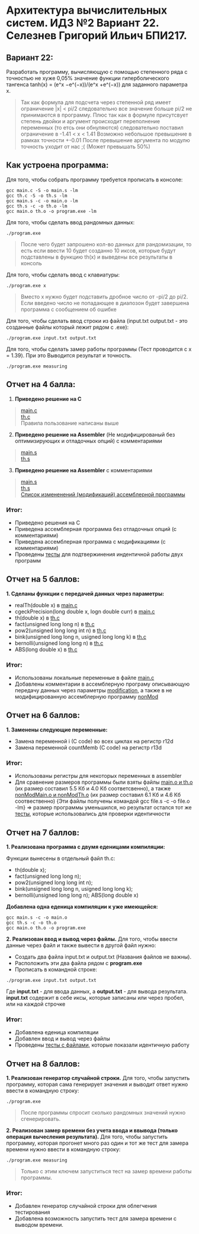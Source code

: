 # Архитектура вычислительных систем. ИДЗ №2 Вариант 22. Селезнев Григорий Ильич БПИ217.

## Вариант 22:
Разработать программу, вычисляющую с помощью степенного ряда с точностью не хуже 0,05% значение функции гиперболического тангенса tanh(x) = (e^x −e^(−x))/(e^x +e^(−x)) для заданного параметра x.
> Так как формула для подсчета через степенной ряд имеет ограничение |x| < pi/2 следовательно все значение больше pi/2 не принимаются в программу.
>  Плюс так как в формуле присутсвует степень двойки и аргумент происходит переполнение переменных (то етсь они обнуляются) следовательно поставил ограничение в -1.41 < x < 1.41
> Возможно небольшое превышение в рамках точности +-0.01
> После превышение аргумента по модулю точность уходит от нас ;( (Может превышать 50%)

## Как устроена программа:

Для того, чтобы собрать программу требуется прописать в консоле:
```
gcc main.c -S -o main.s -lm
gcc th.c -S -o th.s -lm
gcc main.s -c -o main.o -lm 
gcc th.s -c -o th.o -lm 
gcc main.o th.o -o program.exe -lm
```

Для того, чтобы сделать ввод рандомных данных:
```
./program.exe
```
> После чего будет запрошено кол-во данных для рандомизации, то есть если ввести 10 будет созданно 10 иксов, которые будут подставлены в функцию th(x) и выведены все результаты в консоль

Для того, чтобы сделать ввод с клавиатуры:
```
./program.exe x
```
> Вместо x нужно будет подставить дробное число от -pi/2 до pi/2. Если введено число не попадающее в диапозон будет завершена программа с сообщением об ошибке

Для того, чтобы сделать ввод строки из файла (input.txt output.txt - это созданные файлы который лежит рядом с .exe):
```
./program.exe input.txt output.txt
```

Для того, чтобы сделать замер работы программы (Тест проводится с x = 1.39). При это Выводится результат и точность.
```
./program.exe measuring
```

## Отчет на 4 балла:
1. **Приведено решение на С**
> [main.c](https://github.com/Grisha1232/ABC_HW3/blob/86cfc08b685fa49add60ebd1975f230576fa64a6/C%20code/main.c)  
> [th.c](https://github.com/Grisha1232/ABC_HW3/blob/caae295565936eb2c74743d31f7d2a08ce08a1e3/C%20code/th.c)  
> Правила пользование написаны выше

2. **Приведено решение на Assembler** (Не модифицированый без оптимизирующих и отладочных опций) с комментариями
> [main.s](https://github.com/Grisha1232/ABC_HW3/blob/56f0d96dcd91911b3734de39fad5c7d67edd0653/Assembler%20non%20mod/main.s)  
> [th.s](https://github.com/Grisha1232/ABC_HW3/blob/f8ecd827844163b1643ea39685a0a26d042fe528/Assembler%20non%20mod/th.s)  

3. **Приведено решение на Assembler** с комментариями
> [main.s](https://github.com/Grisha1232/ABC_HW3/blob/4510db6a46f9890e53ff981681154bd2a9fa5163/Assembler/main.s)  
> [th.s](https://github.com/Grisha1232/ABC_HW3/blob/4510db6a46f9890e53ff981681154bd2a9fa5163/Assembler/th.s)  
> [Список измененений (модификаций) ассемблерной программы](https://github.com/Grisha1232/ABC_HW3/blob/761feb16b40e764760d4074f58b93bf0900552b2/Assembler/Modifications.md)

### Итог:
* Приведено решения на С
* Приведена ассемблерная программа без отладочных опций (с комментариями)
* Приведена ассемблерная программа с модификациями (с комментариями)
* Проведены [тесты](https://github.com/Grisha1232/ABC_HW3/blob/181efaecf1a144ce792b4de501f078299d601f3c/C%20code/Test/testFor4.md) для подтвержинения индентичной работы двух программ

## Отчет на 5 баллов:

**1. Сделаны функции с передачей данных через параметры:**  
* realTh(double x) в [main.c](https://github.com/Grisha1232/ABC_HW3/blob/86cfc08b685fa49add60ebd1975f230576fa64a6/C%20code/main.c) 
* cgeckPrecision(long double x, logn double curr) в [main.c](https://github.com/Grisha1232/ABC_HW3/blob/86cfc08b685fa49add60ebd1975f230576fa64a6/C%20code/main.c) 
* th(double x) в [th.c](https://github.com/Grisha1232/ABC_HW3/blob/caae295565936eb2c74743d31f7d2a08ce08a1e3/C%20code/th.c) 
* fact(unsigned long long n) в [th.c](https://github.com/Grisha1232/ABC_HW3/blob/caae295565936eb2c74743d31f7d2a08ce08a1e3/C%20code/th.c) 
* pow2(unsigned long long int n) в [th.c](https://github.com/Grisha1232/ABC_HW3/blob/caae295565936eb2c74743d31f7d2a08ce08a1e3/C%20code/th.c) 
* bink(unsigned long long n, usigned long long k) в [th.c](https://github.com/Grisha1232/ABC_HW3/blob/caae295565936eb2c74743d31f7d2a08ce08a1e3/C%20code/th.c) 
* bernolli(unsigned long long n) в [th.c](https://github.com/Grisha1232/ABC_HW3/blob/caae295565936eb2c74743d31f7d2a08ce08a1e3/C%20code/th.c) 
* ABS(long double x) в [th.c](https://github.com/Grisha1232/ABC_HW3/blob/caae295565936eb2c74743d31f7d2a08ce08a1e3/C%20code/th.c) 

### Итог: 
* Использованы локальные переменные в файле [main.c](https://github.com/Grisha1232/ABC_HW3/blob/86cfc08b685fa49add60ebd1975f230576fa64a6/C%20code/main.c)  
* Добавлены комментарии в ассемблерную програму описывающую передачу данных через параметры [modification](https://github.com/Grisha1232/ABC_HW3/tree/main/Assembler), а также в не модифицированную ассемблерную программу [nonMod](https://github.com/Grisha1232/ABC_HW3/tree/main/Assembler%20non%20mod)

## Отчет на 6 баллов:

**1. Заменены следующие переменные:**
* Замена переменной i (C code) во всех циклах на регистр r12d
* Замена переменной countMemb (C code) на регистр r13d

### Итог:
* Использованы регистры для некоторых переменных в assembler
* Для сравнение размеров программы были взяты файлы [main.o и th.o](https://github.com/Grisha1232/ABC_HW3/tree/main/Assembler) (их размер составил 5.5 Кб и 4.0 Кб соответсвенно), а также [nonModMain.o и nonModTh.o](https://github.com/Grisha1232/ABC_HW3/tree/main/Assembler%20non%20mod) (их размер составил 6.1 Кб и 4.6 Кб соотвественно)   {Эти файлы получены командой gcc file.s -c -o file.o -lm} => размер программы уменьшился, но результат остался тот же [тесты](https://github.com/Grisha1232/ABC_HW3/blob/181efaecf1a144ce792b4de501f078299d601f3c/C%20code/Test/testFor4.md), которые использовались для проверки идентичности

## Отчет на 7 баллов:

**1. Реализована программа с двумя еденицами компиляции:**

Функции вынесены в отдельный файл th.c:   
* th(double x);   
* fact(unsigned long long n);   
* pow2(unsigned long long int n);   
* bink(unsigned long long n, usigned long long k);   
* bernolli(unsigned long long n);   ABS(long double x)   

> 
**Добавлена одна еденица компиляции к уже имеющейся:**
```
gcc main.s -c -o main.o
gcc th.s -c -o th.o
gcc main.o th.o -o program.exe
```

**2. Реализован ввод и вывод через файлы.** Для того, чтобы ввести данные через файл и также вывести в другой файл нужно:
* Создать два файла input.txt и output.txt (Названия файлов не важны).
* Расположить эти два файла рядом с **program.exe**
* Прописать в командной строке:
```
./program.exe input.txt output.txt
```
Где **input.txt** - для ввода данных, а **output.txt** - для вывода результата. **input.txt** содержит в себе иксы, которые записаны или через пробел, или на каждой строчке

### Итог: 
* Добавлена еденица компиляции
* Добавлен ввод и вывод через файлы
* Проведены [тесты с файлами](https://github.com/Grisha1232/ABC_HW3/tree/main/Test%20Files), которые показали идентичную работу

## Отчет на 8 баллов:

**1. Реализован генератор случайной строки.**
Для того, чтобы запустить программу, которая сама генерирует значения и выводит ответ нужно ввести в командную строку:
```
./program.exe
```
> После программы спросит сколько рандомных значений нужно сгенерировать.

**2. Реализован замер времени без учета ввода и ввывода (только операция вычесления результата).**
Для того, чтобы запустить программу, которая прогонет много раз один и тот же тест для замера времени нужно ввести в командную строку:
```
./program.exe measuring
```
> Только с этим ключем запуститься тест на замер времени работы программы.

### Итог:
* Добавлен генератор случайной строки для облегчения тестирования
* Добавлена возможность запустить тест для замера времени с выводом времени.
